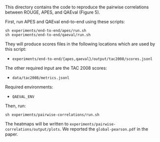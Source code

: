 This directory contains the code to reproduce the pairwise correlations between ROUGE, APES, and QAEval (Figure 5).

First, run APES and QAEval end-to-end using these scripts:
```
sh experiments/end-to-end/apes/run.sh
sh experiments/end-to-end/qaeval/run.sh
```
They will produce scores files in the following locations which are used by this script:
- `experiments/end-to-end/{apes,qaeval}/output/tac2008/scores.jsonl`

The other required input are the TAC 2008 scores:
- `data/tac2008/metrics.jsonl`

Required environments:
- `QAEVAL_ENV`

Then, run:
```
sh experiments/pairwise-correlations/run.sh
```
The heatmaps will be written to `experiments/pairwise-correlations/output/plots`.
We reported the `global-pearson.pdf` in the paper.